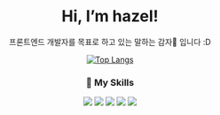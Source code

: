 <div align="center">

<h1> Hi, I’m hazel! </h1>

프론트엔드 개발자를 목표로 하고 있는 말하는 감자🥔 입니다 :D

[![Top Langs](https://github-readme-stats.vercel.app/api/top-langs/?username=yu-hazel)](https://github.com/anuraghazra/github-readme-stats)


<h3> 🍳 My Skills </h3>

![](https://img.shields.io/badge/HTML5-E34F26?style=for-the-badge&logo=html5&logoColor=white)
![](https://img.shields.io/badge/CSS3-1572B6?style=for-the-badge&logo=css3&logoColor=white)
![](https://img.shields.io/badge/JavaScript-F7DF1E?style=for-the-badge&logo=JavaScript&logoColor=white)
![](https://img.shields.io/badge/GitHub-100000?style=for-the-badge&logo=github&logoColor=white)
![](https://img.shields.io/badge/Figma-F24E1E?style=for-the-badge&logo=figma&logoColor=white)


</div>
